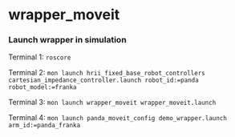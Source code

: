 # wrapper_moveit

### Launch wrapper in simulation

Terminal 1: `roscore`

Terminal 2: `mon launch hrii_fixed_base_robot_controllers cartesian_impedance_controller.launch robot_id:=panda robot_model:=franka`

Terminal 3: `mon launch wrapper_moveit wrapper_moveit.launch`

Terminal 4: `mon launch panda_moveit_config demo_wrapper.launch arm_id:=panda_franka`
